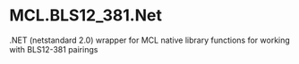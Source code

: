 # MCL.BLS12_381.Net
.NET (netstandard 2.0) wrapper for MCL native library functions for working with BLS12-381 pairings
